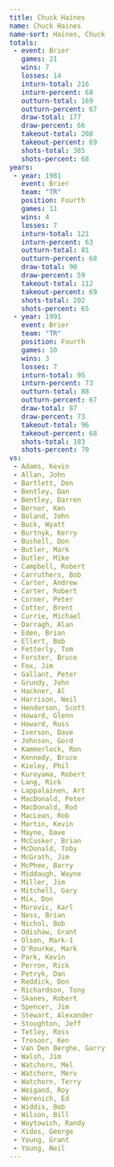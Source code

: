 ```yaml
---
title: Chuck Haines
name: Chuck Haines
name-sort: Haines, Chuck
totals:
 - event: Brier
   games: 21
   wins: 7
   losses: 14
   inturn-total: 216
   inturn-percent: 68
   outturn-total: 169
   outturn-percent: 67
   draw-total: 177
   draw-percent: 66
   takeout-total: 208
   takeout-percent: 69
   shots-total: 385
   shots-percent: 68
years:
 - year: 1981
   event: Brier
   team: "TR"
   position: Fourth
   games: 11
   wins: 4
   losses: 7
   inturn-total: 121
   inturn-percent: 63
   outturn-total: 81
   outturn-percent: 68
   draw-total: 90
   draw-percent: 59
   takeout-total: 112
   takeout-percent: 69
   shots-total: 202
   shots-percent: 65
 - year: 1991
   event: Brier
   team: "TR"
   position: Fourth
   games: 10
   wins: 3
   losses: 7
   inturn-total: 95
   inturn-percent: 73
   outturn-total: 88
   outturn-percent: 67
   draw-total: 87
   draw-percent: 73
   takeout-total: 96
   takeout-percent: 68
   shots-total: 183
   shots-percent: 70
vs:
 - Adams, Kevin
 - Allan, John
 - Bartlett, Don
 - Bentley, Dan
 - Bentley, Darren
 - Berner, Ken
 - Boland, John
 - Buck, Wyatt
 - Burtnyk, Kerry
 - Bushell, Don
 - Butler, Mark
 - Butler, Mike
 - Campbell, Robert
 - Carruthers, Bob
 - Carter, Andrew
 - Carter, Robert
 - Corner, Peter
 - Cotter, Brent
 - Currie, Michael
 - Darragh, Alan
 - Eden, Brian
 - Ellert, Bob
 - Fetterly, Tom
 - Forster, Bruce
 - Fox, Jim
 - Gallant, Peter
 - Grundy, John
 - Hackner, Al
 - Harrison, Neil
 - Henderson, Scott
 - Howard, Glenn
 - Howard, Russ
 - Iverson, Dave
 - Johnson, Gord
 - Kammerlock, Ron
 - Kennedy, Bruce
 - Kieley, Phil
 - Kuroyama, Robert
 - Lang, Rick
 - Lappalainen, Art
 - MacDonald, Peter
 - MacDonald, Rod
 - MacLean, Rob
 - Martin, Kevin
 - Mayne, Dave
 - McCusker, Brian
 - McDonald, Toby
 - McGrath, Jim
 - McPhee, Barry
 - Middaugh, Wayne
 - Miller, Jim
 - Mitchell, Gary
 - Mix, Don
 - Murovic, Karl
 - Ness, Brian
 - Nichol, Bob
 - Odishaw, Grant
 - Olson, Mark-1
 - O'Rourke, Mark
 - Park, Kevin
 - Perron, Rick
 - Petryk, Dan
 - Reddick, Don
 - Richardson, Tony
 - Skanes, Robert
 - Spencer, Jim
 - Stewart, Alexander
 - Stoughton, Jeff
 - Tetley, Ross
 - Tresoor, Ken
 - Van Den Berghe, Garry
 - Walsh, Jim
 - Watchorn, Mel
 - Watchorn, Merv
 - Watchorn, Terry
 - Weigand, Roy
 - Werenich, Ed
 - Widdis, Bob
 - Wilson, Bill
 - Woytowich, Randy
 - Xidos, George
 - Young, Grant
 - Young, Neil
---
```


